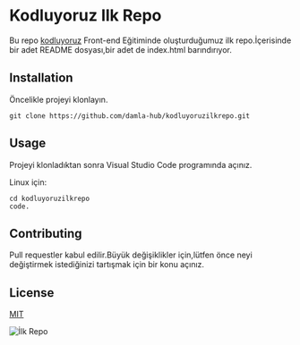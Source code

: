 # Kodluyoruz Ilk Repo

Bu repo [kodluyoruz](https://kodluyoruz.org) Front-end Eğitiminde oluşturduğumuz ilk repo.İçerisinde bir adet README dosyası,bir adet de index.html barındırıyor.

## Installation

Öncelikle projeyi klonlayın.
```
git clone https://github.com/damla-hub/kodluyoruzilkrepo.git
```
## Usage
Projeyi klonladıktan sonra Visual Studio Code programında açınız.

Linux için:
```
cd kodluyoruzilkrepo
code.
```
## Contributing 
Pull requestler kabul edilir.Büyük değişiklikler için,lütfen önce neyi değiştirmek istediğinizi tartışmak için bir konu açınız.
## License
[MIT](https://www.mit.edu)

![İlk Repo](https://pixselle.com/wp-content/uploads/2022/03/cicek-cizimi-2-scaled.jpg)


